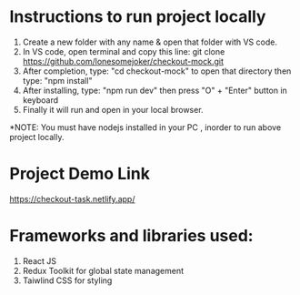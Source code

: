 # Instructions to run project locally
1) Create a new folder with any name & open that folder with VS code.
2) In VS code, open terminal and copy this line: git clone https://github.com/lonesomejoker/checkout-mock.git
3) After completion, type: "cd checkout-mock" to open that directory then type: "npm install"
4) After installing, type: "npm run dev" then press "O" + "Enter" button in keyboard
6) Finally it will run and open in your local browser.
   
*NOTE: You must have nodejs installed in your PC , inorder to run above project locally.

# Project Demo Link
https://checkout-task.netlify.app/

# Frameworks and libraries used:
1) React JS
2) Redux Toolkit for global state management
4) Taiwlind CSS for styling

